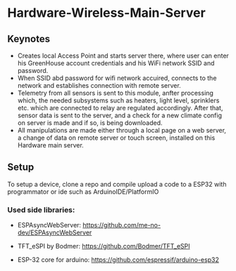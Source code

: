# Hardware-Wireless-Main-Server


<h2>Keynotes</h2>

- Creates local Access Point and starts server there, where user can enter his GreenHouse account credentials and his WiFi network SSID and password.
- When SSID abd password for wifi network accuired, connects to the network and establishes connection with remote server.
- Telemetry from all sensors is sent to this module, anfter processing which, the needed subsystems such as heaters, light level, sprinklers etc. which are connected to relay are regulated accordingly. After that, sensor data is sent to the server, and a check for a new climate config on server is made and if so, is being downloaded.
- All manipulations are made either through a local page on a web server, a change of data on remote server or touch screen, installed on this Hardware main server.



<h2>Setup</h2> 

To setup a device, clone a repo and compile upload a code to a ESP32 with programmator or ide such as ArduinoIDE/PlatformIO
<h3>Used side libraries:</h3> 

- ESPAsyncWebServer: https://github.com/me-no-dev/ESPAsyncWebServer

- TFT_eSPI by Bodmer: https://github.com/Bodmer/TFT_eSPI

- ESP-32 core for arduino: https://github.com/espressif/arduino-esp32